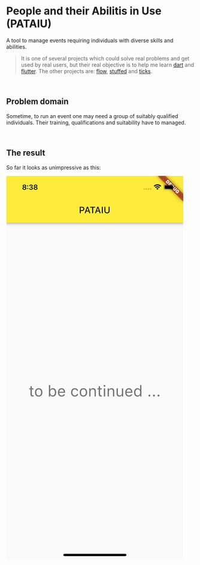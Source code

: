 # People and their Abilitis in Use (PATAIU)

A tool to manage events requiring individuals with diverse skills and abilities.

>It is one of several projects which could solve real problems and get used by real users, but their real objective is to help me learn [dart](https://dart.dev) and [flutter](https://flutter.dev). The other projects are: [flow](https://github.com/michalporeba/flow), [stuffed](https://github.com/michalporeba/stuffed) and [ticks](https://github.com/michalporeba/stuffed). 


&nbsp;
## Problem domain

Sometime, to run an event one may need a group of suitably qualified individuals. Their training, qualifications and suitability have to managed. 

&nbsp;
## The result
So far it looks as unimpressive as this:

![](./docs/images/first.png)
